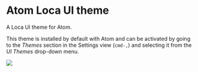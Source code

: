 # Atom Loca UI theme

A Loca UI theme for Atom.

This theme is installed by default with Atom and can be activated by going to
the _Themes_ section in the Settings view (`cmd-,`) and selecting it from the
_UI Themes_ drop-down menu.

![](http://i.imgur.com/1urgWFg.png)
